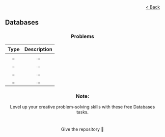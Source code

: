 <p align="right">
  <a href="../../../README.md">< Back</a>
</p>

<h2>Databases</h2>

<h3 align="center">Problems</h3>

<div align="center">

| Type 	| Description	|
|:---:	|:---:	|
| ... 	| ...
| ... 	| ... 	|
| ... 	| ... 	|
| ... 	| ... 	|

</div>

<h3 align="center">Note:</h3>

<p align="center">Level up your creative problem-solving skills with these free Databases tasks.</p>

#

<p align="center">Give the repository 🌟<p>

